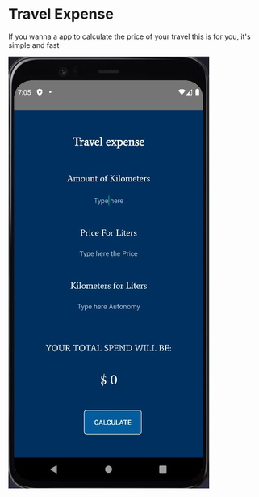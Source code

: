 # Travel Expense

If you wanna a app to calculate the price of your travel this is for you, it's simple and fast

![Screenshot the app](https://github.com/Checyr/TravelExpenseApp/blob/main/img/screenshot.JPG?raw=true)
